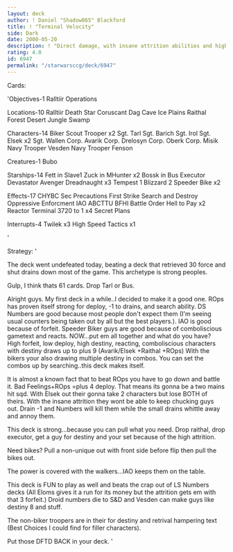 ```yaml
---
layout: deck
author: ! Daniel "Shadow865" Blackford
title: ! "Terminal Velocity"
side: Dark
date: 2000-05-20
description: ! "Direct damage, with insane attrition abilities and high forfeits for a very rough time if you're the LS."
rating: 4.0
id: 6947
permalink: "/starwarsccg/deck/6947"
---
```

Cards: 

'Objectives-1
Ralltiir Operations

Locations-10
Ralltiir
Death Star
Coruscant
Dag Cave
Ice Plains
Raithal
Forest
Desert
Jungle
Swamp

Characters-14
Biker Scout Trooper x2
Sgt. Tarl
Sgt. Barich
Sgt. Irol
Sgt. Elsek x2
Sgt. Wallen
Corp. Avarik
Corp. Drelosyn
Corp. Oberk
Corp. Misik
Navy Trooper Vesden
Navy Trooper Fenson

Creatures-1
Bubo

Starships-14
Fett in Slave1
Zuck in MHunter x2
Bossk in Bus
Executor
Devastator
Avenger
Dreadnaught x3
Tempest 1
Blizzard 2
Speeder Bike x2

Effects-17
CHYBC
Sec Precautions
First Strike
Search and Destroy
Oppressive Enforcment
IAO
ABCTTU
BFHI
Battle Order
Hell to Pay x2
Reactor Terminal
3720 to 1 x4
Secret Plans

Interrupts-4
Twilek x3
High Speed Tactics x1

'

Strategy: '

The deck went undefeated today, beating a deck that retrieved 30 force and shut drains down most of the game. This archetype is strong peoples.

Gulp, I think thats 61 cards. Drop Tarl or Bus.

Alright guys. My first deck in a while..I decided to make it a good one. ROps has proven itself strong for deploy, -1 to drains, and search ability. DS Numbers are good because most people don't expect them (I'm seeing usual counters being taken out by all but the best players.). IAO is good because of forfeit. Speeder Biker guys are good because of comboliscious gametext and reacts. NOW...put em all together and what do you have? High forfeit, low deploy, high destiny, reacting, comboliscious characters with destiny draws up to plus 9 (Avarik/Elsek +Raithal +ROps)
With the bikers your also drawing multiple destiny in combos. You can set the combos up by searching..this deck makes itself.

It is almost a known fact that to beat ROps you have to go down and battle it. Bad Feelings+ROps =plus 4 deploy. That means its gonna be a two mains hit sqd. With Elsek out their gonna take 2 characters but lose BOTH of theirs. With the insane attrition they wont be able to keep chucking guys out. Drain -1 and Numbers will kill them while the small drains whittle away and annoy them.

This deck is strong...because you can pull what you need. Drop raithal, drop executor, get a guy for destiny and your set because of the high attrition.

Need bikes? Pull a non-unique out with front side before flip then pull the bikes out.

The power is covered with the walkers...IAO keeps them on the table.

This deck is FUN to play as well and beats the crap out of LS Numbers decks (All Eloms gives it a run for its money but the attrition gets em with that 3 forfeit.) Droid numbers die to S&D and Vesden can make guys like destiny 8 and stuff.

The non-biker troopers are in their for destiny and retrival hampering text (Best Choices I could find for filler characters).

Put those DFTD BACK in your deck.   '
